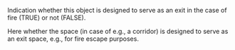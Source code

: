 Indication whether this object is designed to serve as an exit in the case of fire (TRUE) or not (FALSE).


<!-- comment -->


Here whether the space (in case of e.g., a corridor) is designed to serve as an exit space, e.g., for fire escape purposes.
